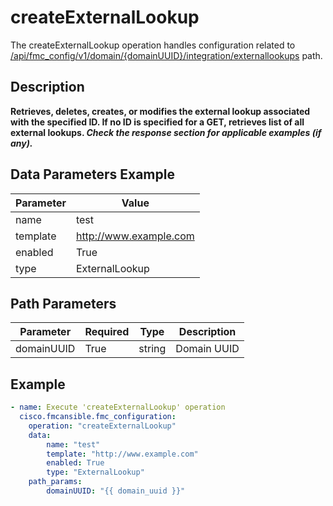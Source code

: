 # createExternalLookup

The createExternalLookup operation handles configuration related to [/api/fmc_config/v1/domain/{domainUUID}/integration/externallookups](/paths//api/fmc_config/v1/domain/{domain_uuid}/integration/externallookups.md) path.&nbsp;
## Description
**Retrieves, deletes, creates, or modifies the external lookup associated with the specified ID. If no ID is specified for a GET, retrieves list of all external lookups. _Check the response section for applicable examples (if any)._**

## Data Parameters Example
| Parameter | Value |
| --------- | -------- |
| name | test |
| template | http://www.example.com |
| enabled | True |
| type | ExternalLookup |

## Path Parameters
| Parameter | Required | Type | Description |
| --------- | -------- | ---- | ----------- |
| domainUUID | True | string | Domain UUID |

## Example
```yaml
- name: Execute 'createExternalLookup' operation
  cisco.fmcansible.fmc_configuration:
    operation: "createExternalLookup"
    data:
        name: "test"
        template: "http://www.example.com"
        enabled: True
        type: "ExternalLookup"
    path_params:
        domainUUID: "{{ domain_uuid }}"

```
